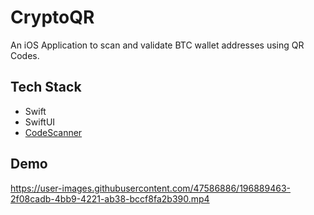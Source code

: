 # CryptoQR
An iOS Application to scan and validate BTC wallet addresses using QR Codes.

## Tech Stack

* Swift
* SwiftUI
* [CodeScanner](https://github.com/twostraws/CodeScanner)

## Demo
https://user-images.githubusercontent.com/47586886/196889463-2f08cadb-4bb9-4221-ab38-bccf8fa2b390.mp4
